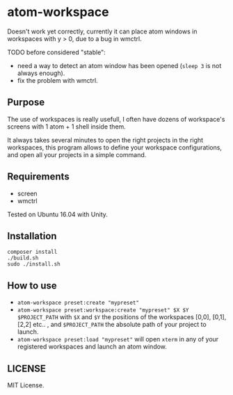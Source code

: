 # atom-workspace

Doesn't work yet correctly, currently it can place atom windows in workspaces with y > 0, due to a bug in wmctrl.

TODO before considered "stable":

- need a way to detect an atom window has been opened (`sleep 3` is not always enough).
- fix the problem with wmctrl.

## Purpose

The use of workspaces is really usefull, I often have dozens of workspace's screens with 1 atom + 1 shell inside them.

It always takes several minutes to open the right projects in the right workspaces, this program allows to define your workspace configurations, and open all your projects in 
a simple command.

## Requirements

- screen
- wmctrl

Tested on Ubuntu 16.04 with Unity.

## Installation

```
composer install
./build.sh
sudo ./install.sh
```

## How to use

- `atom-workspace preset:create "mypreset"`
- `atom-workspace preset:workspace:create "mypreset" $X $Y $PROJECT_PATH`  with `$X` and `$Y` the positions of the workspaces [0,0], [0,1], [2,2] etc.. , and `$PROJECT_PATH` the absolute path of your project to launch.
- `atom-workspace preset:load "mypreset"` will open `xterm` in any of your registered workspaces and launch an atom window. 


## LICENSE

MIT License.
